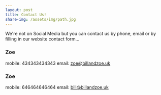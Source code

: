 ```yaml
---
layout: post
title: Contact Us!
share-img: /assets/img/path.jpg
---
```


We're not on Social Media but you can contact us by phone, email or by filling in our website contact form...

### Zoe
mobile: 434343434343
email: zoe@billandzoe.uk

### Zoe
mobile: 646464646464
email: bill@billandzoe.uk



